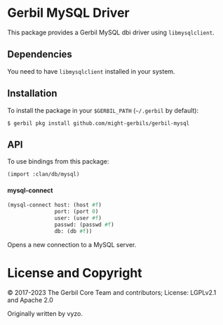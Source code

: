 # Gerbil MySQL Driver

This package provides a Gerbil MySQL dbi driver using `libmysqlclient`.

## Dependencies

You need to have `libmysqlclient` installed in your system.

## Installation

To install the package in your `$GERBIL_PATH` (`~/.gerbil` by default):
```shell
$ gerbil pkg install github.com/might-gerbils/gerbil-mysql
```

## API
To use bindings from this package:
```scheme
(import :clan/db/mysql)
```

#### mysql-connect
```scheme
(mysql-connect host: (host #f)
               port: (port 0)
               user: (user #f)
               passwd: (passwd #f)
               db: (db #f))
```

Opens a new connection to a MySQL server.

# License and Copyright

© 2017-2023 The Gerbil Core Team and contributors; License: LGPLv2.1 and Apache 2.0

Originally written by vyzo.
